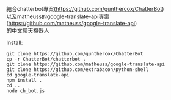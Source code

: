 結合chatterbot專案(https://github.com/gunthercox/ChatterBot)<br/>
以及matheuss的google-translate-api專案(https://github.com/matheuss/google-translate-api)<br/>
的中文聊天機器人

Install:<br/>
```
git clone https://github.com/gunthercox/ChatterBot
cp -r ChatterBot/chatterbot .
git clone https://github.com/matheuss/google-translate-api
git clone https://github.com/extrabacon/python-shell
cd google-translate-api
npm install .
cd ..
node ch_bot.js
```

